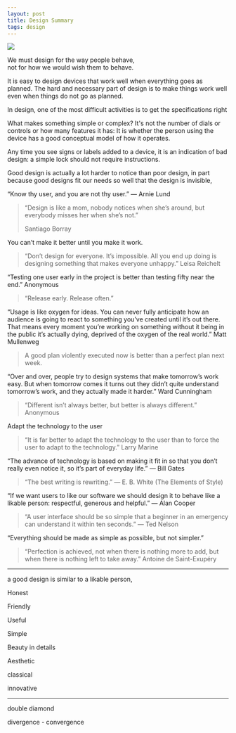 ```yaml
---
layout: post
title: Design Summary 
tags: design
---
```


![](https://images.unsplash.com/photo-1472289065668-ce650ac443d2?ixlib=rb-1.2.1&ixid=eyJhcHBfaWQiOjEyMDd9&auto=format&fit=crop&w=1500&q=80)

We must design for the way people behave,<br/>not for how we would wish them to behave.

It is easy to design devices that work well when everything goes as planned. The hard and necessary part of design is to make things work well even when things do not go as planned.

In design, one of the most difficult activities is to get the specifications right


What makes something simple or complex? It's not the number of dials or controls or how many features it has: It is whether the person using the device has a good conceptual model of how it operates.

Any time you see signs or labels added to a device, it is an indication of bad design: a simple lock should not require instructions.

Good design is actually a lot harder to notice than poor design, in part because good designs fit our needs so well that the design is invisible,


“Know thy user, and you are not thy user.” — Arnie Lund

> “Design is like a mom, nobody notices when she’s around, but everybody misses her when she’s not.” 
>
> Santiago Borray

You can’t make it better until you make it work.


> “Don’t design for everyone. It’s impossible. All you end up doing is designing something that makes everyone unhappy.” Leisa Reichelt

“Testing one user early in the project is better than testing fifty near the end.” Anonymous

> “Release early. Release often.”

“Usage is like oxygen for ideas. You can never fully anticipate how an audience is going to react to something you’ve created until it’s out there. That means every moment you’re working on something without it being in the public it’s actually dying, deprived of the oxygen of the real world.” Matt Mullenweg

> A good plan violently executed now is better than a perfect plan next week.

“Over and over, people try to design systems that make tomorrow’s work easy. But when tomorrow comes it turns out they didn’t quite understand tomorrow’s work, and they actually made it harder.” Ward Cunningham

> “Different isn’t always better, but better is always different.” Anonymous

Adapt the technology to the user

> “It is far better to adapt the technology to the user than to force the user to adapt to the technology.” Larry Marine

“The advance of technology is based on making it fit in so that you don’t really even notice it, so it’s part of everyday life.” — Bill Gates

> “The best writing is rewriting.” — E. B. White (The Elements of Style)

“If we want users to like our software we should design it to behave like a likable person: respectful, generous and helpful.” — Alan Cooper

> “A user interface should be so simple that a beginner in an emergency can understand it within ten seconds.” — Ted Nelson

“Everything should be made as simple as possible, but not simpler.”

> “Perfection is achieved, not when there is nothing more to add, but when there is nothing left to take away.”
Antoine de Saint-Exupéry


---


a good design is similar to a likable person, 

Honest

Friendly

Useful

Simple

Beauty in details

Aesthetic

classical

innovative 

---

double diamond 

divergence - convergence